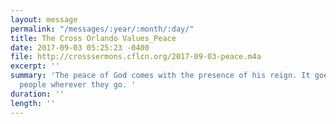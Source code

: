 ```yaml
---
layout: message
permalink: "/messages/:year/:month/:day/"
title: The Cross Orlando Values_Peace
date: 2017-09-03 05:25:23 -0400
file: http://crosssermons.cflcn.org/2017-09-03-peace.m4a
excerpt: ''
summary: 'The peace of God comes with the presence of his reign. It goes with his
  people wherever they go. '
duration: ''
length: ''
---
```

